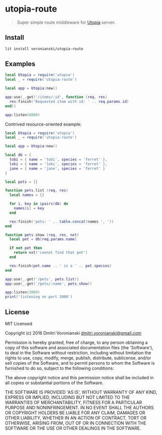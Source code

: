 # utopia-route

> Super simple route middleware for [Utopia](https://github.com/luvitrocks/utopia) server.

## Install

```bash
lit install voronianski/utopia-route
```

## Examples

```lua
local Utopia = require('utopia')
local _ = require('utopia-route')

local app = Utopia:new()

app:use(_.get('/items/:id', function (req, res)
  res:finish('Requested item with id: ' .. req.params.id)
end))

app:listen(8080)
```

Contrived resource-oriented example:

```lua
local Utopia = require('utopia')
local _ = require('utopia-route')

local app = Utopia:new()

local db = {
  tobi = { name = 'tobi', species = 'ferret' },
  loki = { name = 'loki', species = 'ferret' },
  jane = { name = 'jane', species = 'ferret' }
}

local pets = {}

function pets.list (req, res)
  local names = {}

  for i, key in ipairs(db) do
    names[i] = key
  end

  res:finish('pets: ' .. table.concat(names ', '))
end

function pets.show (req, res, nxt)
  local pet = db[req.params.name]

  if not pet then 
    return nxt('cannot find that pet')
  end

  res:finish(pet.name .. ' is a ' .. pet.species)
end

app:use(_.get('/pets', pets.list))
app:use(_.get('/pets/:name', pets.show))

app:listen(3000)
print('listening on port 3000')
```

## License

MIT Licensed

Copyright (c) 2016 Dmitri Voronianski [dmitri.voronianski@gmail.com](mailto:dmitri.voronianski@gmail.com)

Permission is hereby granted, free of charge, to any person obtaining
a copy of this software and associated documentation files (the
'Software'), to deal in the Software without restriction, including
without limitation the rights to use, copy, modify, merge, publish,
distribute, sublicense, and/or sell copies of the Software, and to
permit persons to whom the Software is furnished to do so, subject to
the following conditions:

The above copyright notice and this permission notice shall be
included in all copies or substantial portions of the Software.

THE SOFTWARE IS PROVIDED 'AS IS', WITHOUT WARRANTY OF ANY KIND,
EXPRESS OR IMPLIED, INCLUDING BUT NOT LIMITED TO THE WARRANTIES OF
MERCHANTABILITY, FITNESS FOR A PARTICULAR PURPOSE AND NONINFRINGEMENT.
IN NO EVENT SHALL THE AUTHORS OR COPYRIGHT HOLDERS BE LIABLE FOR ANY
CLAIM, DAMAGES OR OTHER LIABILITY, WHETHER IN AN ACTION OF CONTRACT,
TORT OR OTHERWISE, ARISING FROM, OUT OF OR IN CONNECTION WITH THE
SOFTWARE OR THE USE OR OTHER DEALINGS IN THE SOFTWARE.
